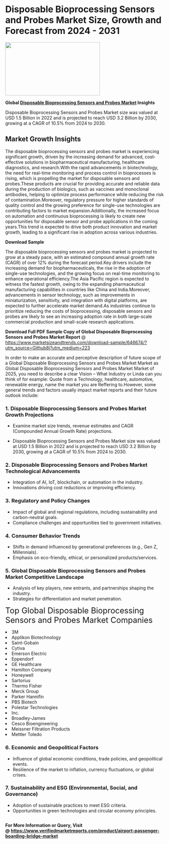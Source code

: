 <H1>Disposable Bioprocessing Sensors and Probes Market Size, Growth and Forecast from 2024 - 2031</H1><img class="aligncenter size-medium wp-image-584254" src="https://thirdeyenews.in/wp-content/uploads/2024/09/Global-Market-Research-300x168.jpeg" alt="" width="300" height="168" /><p><strong>Global&nbsp;<a href="https://www.marketsizeandtrends.com/download-sample/646674/?utm_source=Github8j?utm_medium=223">Disposable Bioprocessing Sensors and Probes Market</a> Insights</strong></p><p>Disposable Bioprocessing Sensors and Probes Market size was valued at USD 1.5 Billion in 2022 and is projected to reach USD 3.2 Billion by 2030, growing at a CAGR of 10.5% from 2024 to 2030.</p><p><h2>Market Growth Insights</h2> <p>The disposable bioprocessing sensors and probes market is experiencing significant growth, driven by the increasing demand for advanced, cost-effective solutions in biopharmaceutical manufacturing, healthcare diagnostics, and research.With the rapid advancements in biotechnology, the need for real-time monitoring and process control in bioprocesses is rising, which is propelling the market for disposable sensors and probes.These products are crucial for providing accurate and reliable data during the production of biologics, such as vaccines and monoclonal antibodies, helping to optimize process performance while reducing the risk of contamination.Moreover, regulatory pressure for higher standards of quality control and the growing preference for single-use technologies are contributing factors to market expansion.Additionally, the increased focus on automation and continuous bioprocessing is likely to create new opportunities for disposable sensor and probe applications in the coming years.This trend is expected to drive both product innovation and market growth, leading to a significant rise in adoption across various industries.</p> <p><strong>Download Sample</strong></p> <p>The disposable bioprocessing sensors and probes market is projected to grow at a steady pace, with an estimated compound annual growth rate (CAGR) of over 12% during the forecast period.Key drivers include the increasing demand for biopharmaceuticals, the rise in the adoption of single-use technologies, and the growing focus on real-time monitoring to enhance operational efficiency.The Asia Pacific region is expected to witness the fastest growth, owing to the expanding pharmaceutical manufacturing capabilities in countries like China and India.Moreover, advancements in sensor technology, such as improvements in miniaturization, sensitivity, and integration with digital platforms, are expected to further accelerate market demand.As industries continue to prioritize reducing the costs of bioprocessing, disposable sensors and probes are likely to see an increasing adoption rate in both large-scale commercial production and small-scale research applications.<p><span class=""><strong>Download Full PDF Sample Copy of Global Disposable Bioprocessing Sensors and Probes Market Report</strong> @ <a href="https://www.marketsizeandtrends.com/download-sample/646674/?utm_source=Github8j?utm_medium=223" target="_blank">https://www.marketsizeandtrends.com/download-sample/646674/?utm_source=Github8j?utm_medium=223</a></span></p><p>In order to make an accurate and perceptive description of future scope of a Global&nbsp;Disposable Bioprocessing Sensors and Probes Market Market as Global&nbsp;Disposable Bioprocessing Sensors and Probes Market Market of 2025, you need to describe a clear Vision &ndash; What Industry or Linda can you think of for example: Quote from a Technology, healthcare, automotive, renewable energy, name the market you are Reffering to.However, some general trends and factors usually impact market reports and their future outlook include:</p><h3>1.&nbsp;<strong>Disposable Bioprocessing Sensors and Probes Market Growth Projections</strong></h3><ul><li>Examine market size trends, revenue estimates and CAGR (Compounded Annual Growth Rate) projections.</li><li><p>Disposable Bioprocessing Sensors and Probes Market size was valued at USD 1.5 Billion in 2022 and is projected to reach USD 3.2 Billion by 2030, growing at a CAGR of 10.5% from 2024 to 2030.</p></li></ul><h3>2.&nbsp;<strong>Disposable Bioprocessing Sensors and Probes Market Technological Advancements</strong></h3><ul><li>Integration of AI, IoT, blockchain, or automation in the industry.</li><li>Innovations driving cost reductions or improving efficiency.</li></ul><h3>3.&nbsp;<strong>Regulatory and Policy Changes</strong></h3><ul><li>Impact of global and regional regulations, including sustainability and carbon-neutral goals.</li><li>Compliance challenges and opportunities tied to government initiatives.</li></ul><h3>4.&nbsp;<strong>Consumer Behavior Trends</strong></h3><ul><li>Shifts in demand influenced by generational preferences (e.g., Gen Z, Millennials).</li><li>Emphasis on eco-friendly, ethical, or personalized products/services.</li></ul><h3>5.&nbsp;<strong>Global Disposable Bioprocessing Sensors and Probes Market Competitive Landscape</strong></h3><ul><li>Analysis of key players, new entrants, and partnerships shaping the industry.</li><li>Strategies for differentiation and market penetration.</li></ul><p data-pm-slice="1 1 []"><span style="color: inherit; font-family: inherit; font-size: 25px;">Top Global Disposable Bioprocessing Sensors and Probes Market Companies</span></p><div class="" data-test-id=""><p><li>3M</li><li> Applikon Biotechnology</li><li> Saint-Gobain</li><li> Cytiva</li><li> Emerson Electric</li><li> Eppendorf</li><li> GE Healthcare</li><li> Hamilton Company</li><li> Honeywell</li><li> Sartorius</li><li> Thermo Fisher</li><li> Merck Group</li><li> Parker Hannifin</li><li> PBS Biotech</li><li> Polestar Technologies</li><li> Inc.</li><li> Broadley-James</li><li> Cesco Bioengineering</li><li> Meissner Filtration Products</li><li> Mettler Toledo</li></p></div><h3>6.&nbsp;<strong>Economic and Geopolitical Factors</strong></h3><ul><li>Influence of global economic conditions, trade policies, and geopolitical events.</li><li>Resilience of the market to inflation, currency fluctuations, or global crises.</li></ul><h3>7.&nbsp;<strong>Sustainability and ESG (Environmental, Social, and Governance)</strong></h3><ul><li>Adoption of sustainable practices to meet ESG criteria.</li><li>Opportunities in green technologies and circular economy principles.</li></ul><h2><strong style="font-size: 14px;">For More Information or Query, Visit @&nbsp;</strong><a style="background-color: #ffffff; font-size: 14px;" href="https://www.marketsizeandtrends.com/report/disposable-bioprocessing-sensors-and-probes-market/" target="_blank">https://www.verifiedmarketreports.com/product/airport-passenger-boarding-bridge-market</a></h2>
